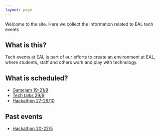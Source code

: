 ```yaml
---
layout: page
---
```



Welcome to the site. Here we collect the information related to EAL tech events


What is this?
---------------

Tech events at EAL is part of our efforts to create an environment at EAL, where students, staff 
and others work and play with technology.


What is scheduled?
---------------------

* [Gamejam 19-21/9](gamejam_2016_sep)
* [Tech talks 29/9](techtalks_2016_sep)
* [Hackathon 27-29/10](hackathon_2016_oct)

Past events
---------------

* [Hackathon 20-22/5](hackathon_2016_may)
 

